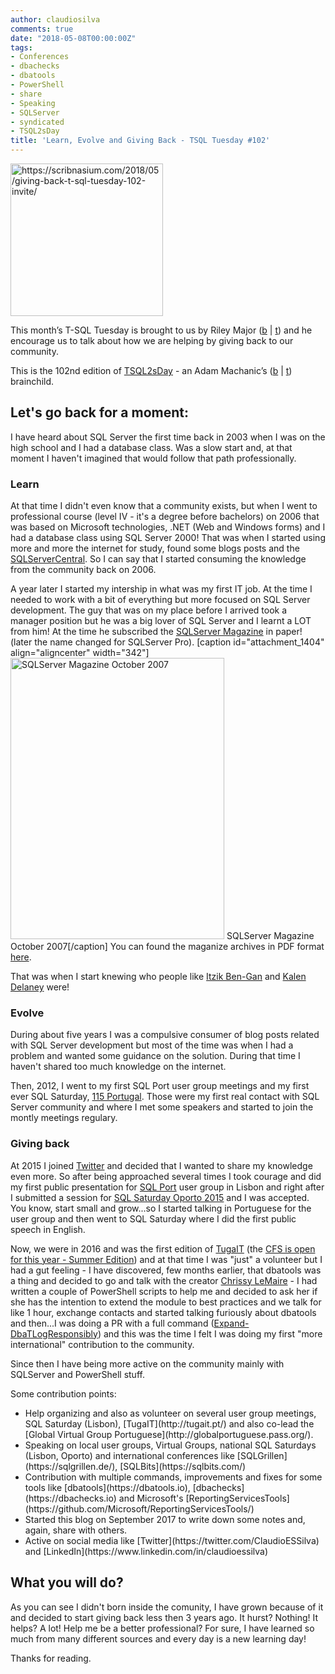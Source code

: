 ```yaml
---
author: claudiosilva
comments: true
date: "2018-05-08T00:00:00Z"
tags:
- Conferences
- dbachecks
- dbatools
- PowerShell
- share
- Speaking
- SQLServer
- syndicated
- TSQL2sDay
title: 'Learn, Evolve and Giving Back - TSQL Tuesday #102'
---
```

<a href="https://scribnasium.com/2018/05/giving-back-t-sql-tuesday-102-invite/"><img src="https://claudioessilva.github.io/img/2017/09/tsql2sday.jpg" alt="https://scribnasium.com/2018/05/giving-back-t-sql-tuesday-102-invite/" width="244" height="244" class="aligncenter size-full wp-image-599" /></a>

This month’s T-SQL Tuesday is brought to us by Riley Major‏ ([b](https://scribnasium.com) \| [t](https://twitter.com/RileyMajor)) and he encourage us to talk about how we are helping by giving back to our community.

This is the 102nd edition of [TSQL2sDay](http://tsqltuesday.com/) - an Adam Machanic’s ([b](http://dataeducation.com/blog/) \| [t](https://twitter.com/AdamMachanic)) brainchild.

<h2>Let's go back for a moment:</h2>

I have heard about SQL Server the first time back in 2003 when I was on the high school and I had a database class. Was a slow start and, at that moment I haven't imagined that would follow that path professionally.

<h3>Learn</h3>

At that time I didn't even know that a community exists, but when I went to professional course (level IV - it's a degree before bachelors) on 2006 that was based on Microsoft technologies, .NET (Web and Windows forms) and I had a database class using SQL Server 2000!
That was when I started using more and more the internet for study, found some blogs posts and the [SQLServerCentral](http://www.sqlservercentral.com/). So I can say that I started consuming the knowledge from the community back on 2006.

A year later I started my intership in what was my first IT job. At the time I needed to work with a bit of everything but more focused on SQL Server development. The guy that was on my place before I arrived took a manager position but he was a big lover of SQL Server and I learnt a LOT from him! At the time he subscribed the [SQLServer Magazine](http://www.itprotoday.com/sql-server-pro-digital-magazine-archives) in paper! (later the name changed for SQLServer Pro).
[caption id="attachment_1404" align="aligncenter" width="342"]<a href="https://claudioessilva.github.io/img/2018/05/sqlservermagazine.png"><img src="https://claudioessilva.github.io/img/2018/05/sqlservermagazine.png?w=342" alt="SQLServer Magazine October 2007" width="342" height="450" /></a> SQLServer Magazine<br />October 2007[/caption]
You can found the maganize archives in PDF format [here](http://www.itprotoday.com/sql-server-pro-digital-magazine-archives).

That was when I start knewing who people like [Itzik Ben-Gan</a> and <a href="https://twitter.com/sqlqueen">Kalen Delaney](https://twitter.com/ItzikBenGan) were!

<h3>Evolve</h3>

During about five years I was a compulsive consumer of blog posts related with SQL Server development but most of the time was when I had a problem and wanted some guidance on the solution. During that time I haven't shared too much knowledge on the internet.

Then, 2012, I went to my first SQL Port user group meetings and my first ever SQL Saturday, [115 Portugal](http://www.sqlsaturday.com/115/eventhome.aspx). Those were my first real contact with SQL Server community and where I met some speakers and started to join the montly meetings regulary.

<h3>Giving back</h3>

At 2015 I joined [Twitter](https://twitter.com/ClaudioESSilva) and decided that I wanted to share my knowledge even more. So after being approached several times I took courage and did my first public presentation for [SQL Port](http://sqlport.com) user group in Lisbon and right after I submitted a session for [SQL Saturday Oporto 2015](http://www.sqlsaturday.com/429/eventhome.aspx) and I was accepted.
You know, start small and grow...so I started talking in Portuguese for the user group and then went to SQL Saturday where I did the first public speech in English.

Now, we were in 2016 and was the first edition of [TugaIT](http://tugait.pt/) (the [CFS is open for this year - Summer Edition](https://sessionize.com/tuga-it-2018/)) and at that time I was "just" a volunteer but I had a gut feeling - I have discovered, few months earlier, that dbatools was a thing and decided to go and talk with the creator [Chrissy LeMaire](https://twitter.com/cl) - I had written a couple of PowerShell scripts to help me and decided to ask her if she has the intention to extend the module to best practices and we talk for like 1 hour, exchange contacts and started talking furiously about dbatools and then...I was doing a PR with a full command ([Expand-DbaTLogResponsibly](https://dbatools.io/functions/expand-dbatlogresponsibly/)) and this was the time I felt I was doing my first "more international" contribution to the community.

Since then I have being more active on the community mainly with SQLServer and PowerShell stuff.

Some contribution points:

<ul>
<li>Help organizing and also as volunteer on several user group meetings, SQL Saturday (Lisbon), [TugaIT](http://tugait.pt/) and also co-lead the [Global Virtual Group Portuguese](http://globalportuguese.pass.org/).</li>
<li>Speaking on local user groups, Virtual Groups, national SQL Saturdays (Lisbon, Oporto) and international conferences like [SQLGrillen](https://sqlgrillen.de/), [SQLBits](https://sqlbits.com/)</li>
<li>Contribution with multiple commands, improvements and fixes for some tools like [dbatools](https://dbatools.io), [dbachecks](https://dbachecks.io) and Microsoft's [ReportingServicesTools](https://github.com/Microsoft/ReportingServicesTools/)</li>
<li>Started this blog on September 2017 to write down some notes and, again, share with others.</li>
<li>Active on social media like [Twitter](https://twitter.com/ClaudioESSilva) and [LinkedIn](https://www.linkedin.com/in/claudioessilva)</li>
</ul>

<h2>What you will do?</h2>

As you can see I didn't born inside the comunity, I have grown because of it and decided to start giving back less then 3 years ago.
It hurst? Nothing!
It helps? A lot!
Help me be a better professional? For sure, I have learned so much from many different sources and every day is a new learning day!

Thanks for reading.
